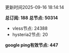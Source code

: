 更新时间2025-09-16 18:14:14

**总订阅: 188**
**总节点: 50314**
- vless节点: 24388
- hysteria2节点: 20

**google ping有效节点: 447**
